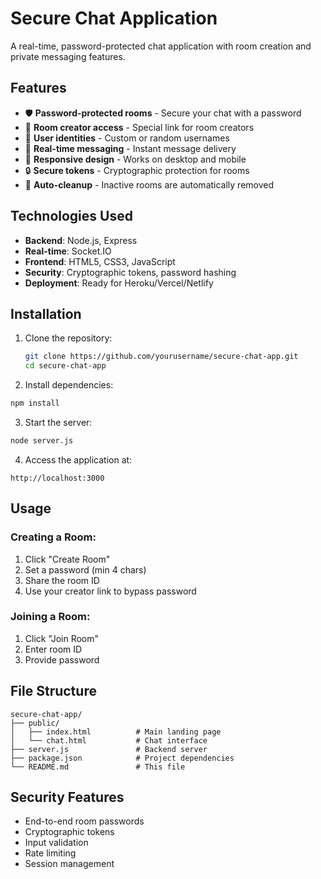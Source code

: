 # Secure Chat Application

A real-time, password-protected chat application with room creation and private messaging features.

## Features

- 🛡️ **Password-protected rooms** - Secure your chat with a password
- 🔑 **Room creator access** - Special link for room creators
- 👥 **User identities** - Custom or random usernames
- 💬 **Real-time messaging** - Instant message delivery
- 📱 **Responsive design** - Works on desktop and mobile
- 🔒 **Secure tokens** - Cryptographic protection for rooms
- 🧹 **Auto-cleanup** - Inactive rooms are automatically removed

## Technologies Used

- **Backend**: Node.js, Express
- **Real-time**: Socket.IO
- **Frontend**: HTML5, CSS3, JavaScript
- **Security**: Cryptographic tokens, password hashing
- **Deployment**: Ready for Heroku/Vercel/Netlify

## Installation

1. Clone the repository:
   ```bash
   git clone https://github.com/yourusername/secure-chat-app.git
   cd secure-chat-app
   ```
2. Install dependencies:
```bash
npm install
```
3. Start the server:
```bash
node server.js
```
4. Access the application at:
```
http://localhost:3000
```
## Usage

### Creating a Room:
1. Click "Create Room"
2. Set a password (min 4 chars)
3. Share the room ID
4. Use your creator link to bypass password

### Joining a Room:
1. Click "Join Room" 
2. Enter room ID
3. Provide password

## File Structure
```
secure-chat-app/
├── public/
│   ├── index.html          # Main landing page
│   └── chat.html           # Chat interface
├── server.js               # Backend server
├── package.json            # Project dependencies
└── README.md               # This file
```

## Security Features

- End-to-end room passwords
- Cryptographic tokens
- Input validation
- Rate limiting
- Session management
